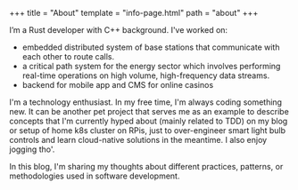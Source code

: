 +++
title = "About"
template = "info-page.html"
path = "about"
+++

I’m a Rust developer with C++ background.
I've worked on:

- embedded distributed system of base stations that communicate with each other to route calls.
- a critical path system for the energy sector which involves performing real-time operations on high volume, high-frequency data streams.
- backend for mobile app and CMS for online casinos

I'm a technology enthusiast. In my free time, I'm always coding something new. It can be another pet project that serves me as an example to describe concepts that I'm currently hyped about (mainly related to TDD) on my blog or setup of home k8s cluster on RPis, just to over-engineer smart light bulb controls and learn cloud-native solutions in the meantime. I also enjoy jogging tho'.

In this blog, I'm sharing my thoughts about different practices, patterns, or methodologies used in software development.
